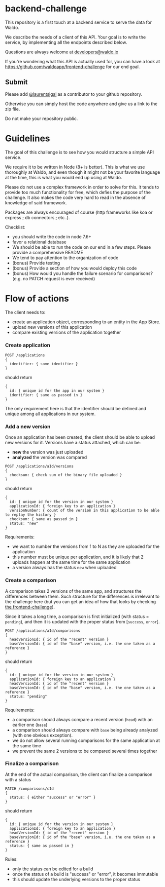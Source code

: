 
# backend-challenge

This repository is a first touch at a backend service to serve the data for Waldo.

We describe the needs of a client of this API. Your goal is to write the service, by implementing all the endpoints described below.

Questions are always welcome at developers@waldo.io

If you're wondering what this API is actually used for, you can have a look at https://github.com/waldoapp/frontend-challenge
for our end goal.

## Submit

Please add [@laurentsigal](https://github.com/laurentsigal) as a contributor to your github repository.

Otherwise you can simply host the code anywhere and give us a link to the zip file.

Do not make your repository public.

# Guidelines

The goal of this challenge is to see how you would structure a simple API service.

We require it to be written in Node (8+ is better). This is what we use thoroughly at Waldo, and even though it might not be your favorite language at the time, this is what you would end up using at Waldo.

Please do not use a complex framework in order to solve for this. It tends to provide too much functionality for free, which defies the purpose of the challenge. It also makes the code very hard to read in the absence of knowledge of said framework.

Packages are always encouraged of course (http frameworks like koa or express ; db connectors ; etc..).

Checklist:
- you should write the code in node 7.6+
- favor a relational database
- We should be able to run the code on our end in a few steps. Please provide a comprehensive README
- We tend to pay attention to the organization of code
- (bonus) Provide testing
- (bonus) Provide a section of how you would deploy this code
- (bonus) How would you handle the failure scenario for comparisons? (e.g. no PATCH request is ever received)

# Flow of actions

The client needs to:
- create an application object, corresponding to an entity in the App Store.
- upload new versions of this application
- compare existing versions of the application together

### Create application
```
POST /applications
{
  identifier: { some identifier }
}
```
should return
```
{
  id: { unique id for the app in our system }
  identifier: { same as passed in }
}
```
The only requirement here is that the identifier should be defined and unique among all applications in our
system.

### Add a new version

Once an application has been created, the client should be able to upload new versions for it.
Versions have a status attached, which can be:
- **new** the version was just uploaded
- **analyzed** the version was compared

```
POST /applications/aId/versions
{
  checksum: { check sum of the binary file uploaded }
}
```
should return
```
{
  id: { unique id for the version in our system }
  applicationId: { foreign key to an application }
  versionNumber: { count of the version in this application to be able to replay the history }
  checksum: { same as passed in }
  status: "new"
}
```

Requirements:
- we want to number the versions from 1 to N as they are uploaded for the application
- this number must be unique per application, and it is likely that 2 uploads happen at the same time for the same application
- a version always has the status `new` when uploaded

### Create a comparison

A comparison takes 2 versions of the same app, and structures the differences between them.
Such structure for the differences is irrelevant to the challenge here (but you can get an idea of how that
looks by checking [the frontend-challenge](https://github.com/waldoapp/frontend-challenge)).

Since it takes a long time, a comparison is first initialized (with status = `pending`), and then
it is updated with the proper status from [`success`, `error`].

```
POST /applications/aId/comparisons
{
  headVersionId: { id of the "recent" version }
  baseVersionId: { id of the "base" version, i.e. the one taken as a reference }
}
```
should return
```
{
  id: { unique id for the version in our system }
  applicationId: { foreign key to an application }
  headVersionId: { id of the "recent" version }
  baseVersionId: { id of the "base" version, i.e. the one taken as a reference }
  status: "pending"
}
```

Requirements:
- a comparison should always compare a recent version (`head`) with an earlier one (`base`)
- a comparison should always compare with `base` being already analyzed (with one obvious exception).
- we do not allow several running comparisons for the same application at the same time
- we prevent the same 2 versions to be compared several times together

### Finalize a comparison

At the end of the actual comparison, the client can finalize a comparison with a status
```
PATCH /comparisons/cId
{
  status: { either "success" or "error" }
}
```
should return
```
{
  id: { unique id for the version in our system }
  applicationId: { foreign key to an application }
  headVersionId: { id of the "recent" version }
  baseVersionId: { id of the "base" version, i.e. the one taken as a reference }
  status: { same as passed in }
}
```

Rules:
- only the status can be edited for a build
- once the status of a build is "success" or "error", it becomes immutable
- this should update the underlying versions to the proper status
